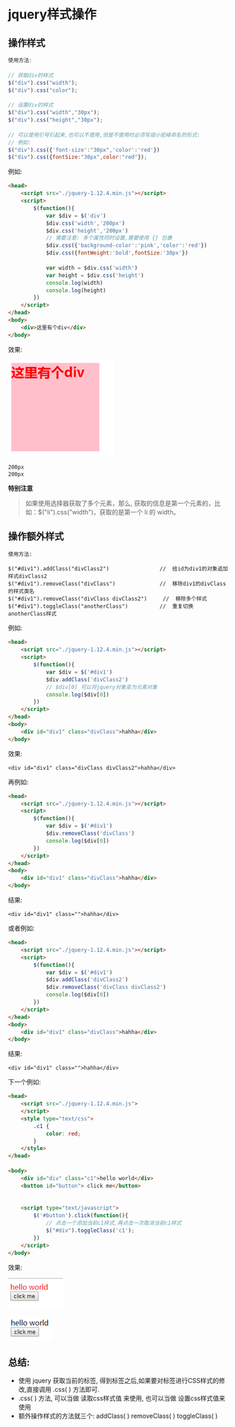 # jquery样式操作



## 操作样式

```javascript
使用方法: 

// 获取div的样式
$("div").css("width");
$("div").css("color");

// 设置div的样式
$("div").css("width","30px");
$("div").css("height","30px");

// 可以使用引号引起来,也可以不使用,但是不使用时必须写成小驼峰命名的形式:  
// 例如:
$("div").css({'font-size':"30px",'color':'red'})
$("div").css({fontSize:"30px",color:"red"});
```



例如: 

```html
<head>
    <script src="./jquery-1.12.4.min.js"></script>
    <script>
        $(function(){
            var $div = $('div')
            $div.css('width','200px')
            $div.css('height','200px')
            // 需要注意: 多个属性同时设置,需要使用 {} 包裹
            $div.css({'background-color':'pink','color':'red'})
            $div.css({fontWeight:'bold',fontSize:'30px'})
            
            var width = $div.css('width')
            var height = $div.css('height')
            console.log(width)
            console.log(height)
        })
    </script>
</head>
<body>
    <div>这里有个div</div>
</body>
```

效果: 

![QQ截图20180528104516](../images/QQ%E6%88%AA%E5%9B%BE20180528104516.png)

```
200px
200px
```



**特别注意**

> 如果使用选择器获取了多个元素，那么, 获取的信息是第一个元素的，比如：$("li").css("width")，获取的是第一个 li 的 width。





## 操作额外样式

```
使用方法: 

$("#div1").addClass("divClass2") 				//	给id为div1的对象追加样式divClass2
$("#div1").removeClass("divClass")  			//	移除div1的divClass的样式类名
$("#div1").removeClass("divClass divClass2") 	 //	 移除多个样式
$("#div1").toggleClass("anotherClass") 			//	重复切换anotherClass样式
```

例如:

```html
<head>
    <script src="./jquery-1.12.4.min.js"></script>
    <script>
        $(function(){
            var $div = $('#div1')
            $div.addClass('divClass2')
            // $div[0] 可以将jquery对象变为元素对象
            console.log($div[0])
        })
    </script>
</head>
<body>
    <div id="div1" class="divClass">hahha</div>
</body>
```

效果: 

```
<div id="div1" class="divClass divClass2">hahha</div>
```



再例如:

```html
<head>
    <script src="./jquery-1.12.4.min.js"></script>
    <script>
        $(function(){
            var $div = $('#div1')
            $div.removeClass('divClass')
            console.log($div[0])
        })
    </script>
</head>
<body>
    <div id="div1" class="divClass">hahha</div>
</body>
```

结果: 

```
<div id="div1" class="">hahha</div>
```



或者例如: 

```html
<head>
    <script src="./jquery-1.12.4.min.js"></script>
    <script>
        $(function(){
            var $div = $('#div1')
            $div.addClass('divClass2')
            $div.removeClass('divClass divClass2')
            console.log($div[0])
        })
    </script>
</head>
<body>
    <div id="div1" class="divClass">hahha</div>
</body>
```

结果:

```
<div id="div1" class="">hahha</div>
```



下一个例如:

```html
<head>
    <script src="./jquery-1.12.4.min.js">
    </script>
    <style type="text/css">
        .c1 {
            color: red;
        }
    </style>
</head>

<body>
    <div id="div" class="c1">hello world</div>
    <button id="button"> click me</button>
    
    
    <script type="text/javascript">
        $('#button').click(function(){
            // 点击一个添加当前c1样式,再点击一次取消当前c1样式
            $("#div").toggleClass('c1');
        })
	</script>
</body>
```

效果: 

![QQ截图20180528113307](../images/QQ%E6%88%AA%E5%9B%BE20180528113307.png)



![QQ截图20180528113314](../images/QQ%E6%88%AA%E5%9B%BE20180528113314.png)



## 总结: 

- 使用 jquery 获取当前的标签, 得到标签之后,如果要对标签进行CSS样式的修改,直接调用 .css( ) 方法即可.
- .css( ) 方法, 可以当做 读取css样式值 来使用, 也可以当做 设置css样式值来使用
- 额外操作样式的方法就三个:  addClass( )    removeClass( )    toggleClass( )